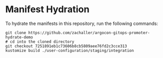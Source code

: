# Manifest Hydration

To hydrate the manifests in this repository, run the following commands:

```shell
git clone https://github.com/zachaller/argocon-gitops-promoter-hydrate-demo
# cd into the cloned directory
git checkout 7251891eb1c73606b8cb5809aee76fd2c3cce313
kustomize build ./user-configuration/staging/integration
```
